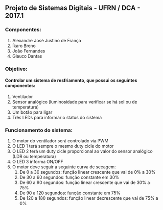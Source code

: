 ## Projeto de Sistemas Digitais - UFRN / DCA - 2017.1

### Componentes:
 1. Alexandre José Justino de França
 2. Íkaro Breno
 3. João Fernandes
 4. Glauco Dantas
 
### Objetivo:
#### Controlar um sistema de resfriamento, que possui os seguintes componentes:
 1. Ventilador
 2. Sensor analógico (luminosidade para verificar se há sol ou de temperatura)
 3. Um botão para ligar
 4. Três LEDs para informar o status do sistema
 
### Funcionamento do sistema:
 1. O motor do ventilador será controlado via PWM
 2. O LED 1 terá sempre o mesmo duty cicle do motor
 3. O LED 2 terá um duty cicle proporcional ao valor do sensor analógico (LDR ou temperatura)
 4. O LED 3 informa ON/OFF
 5. O motor deve seguir a seguinte curva de secagem:
    1. De 0 a 30 segundos: função linear crescente que vai de 0% a 30%
    2. De 30 a 60 segundos: função constante em 30%
    3. De 60 a 90 segundos: função linear crescente que vai de 30% a 75%
    4. De 90 a 120 segundos: função constante em 75%
    5. De 120 a 180 segundos: função linear decrescente que vai de 75% a 0%
